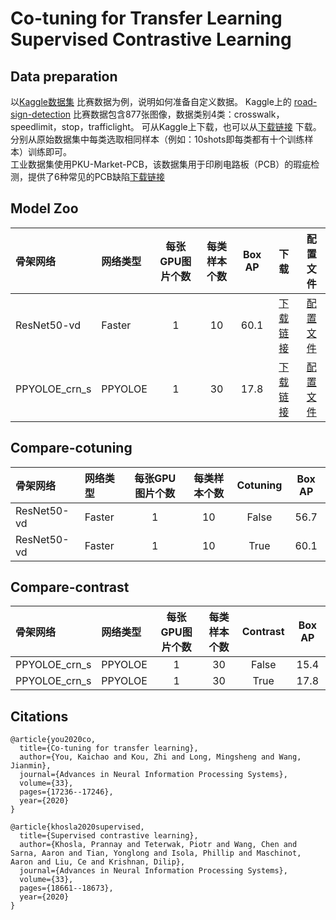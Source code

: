 # Co-tuning for Transfer Learning <br />Supervised Contrastive Learning

## Data preparation
以[Kaggle数据集](https://www.kaggle.com/andrewmvd/road-sign-detection) 比赛数据为例，说明如何准备自定义数据。
Kaggle上的 [road-sign-detection](https://www.kaggle.com/andrewmvd/road-sign-detection) 比赛数据包含877张图像，数据类别4类：crosswalk，speedlimit，stop，trafficlight。
可从Kaggle上下载，也可以从[下载链接](https://paddlemodels.bj.bcebos.com/object_detection/roadsign_voc.tar) 下载。
分别从原始数据集中每类选取相同样本（例如：10shots即每类都有十个训练样本）训练即可。<br />
工业数据集使用PKU-Market-PCB，该数据集用于印刷电路板（PCB）的瑕疵检测，提供了6种常见的PCB缺陷[下载链接](./configs/ppyoloe/application/README.md)

## Model Zoo
| 骨架网络             | 网络类型       | 每张GPU图片个数 | 每类样本个数 | Box AP |                           下载                          | 配置文件 |
| :------------------- | :------------- | :-----: | :------------: | :-----: | :-----------------------------------------------------: | :-----: |
| ResNet50-vd             | Faster         |    1    |     10     |  60.1  |  [下载链接](https://bj.bcebos.com/v1/paddledet/models/faster_rcnn_r50_vd_fpn_1x_coco.pdparams) | [配置文件](./faster_rcnn_r50_vd_fpn_1x_coco_cotuning_roadsign.yml) |
| PPYOLOE_crn_s             | PPYOLOE         |    1    |     30    |  17.8  | [下载链接](https://bj.bcebos.com/v1/paddledet/models/ppyoloe_plus_crn_s_80e_contrast_pcb.pdparams) |[配置文件](./ppyoloe_plus_crn_s_80e_contrast_pcb.yml) |

## Compare-cotuning
| 骨架网络             | 网络类型       | 每张GPU图片个数 |每类样本个数 | Cotuning |  Box AP  |
| :------------------- | :------------- | :-----: | :-----: | :------------: | :-----: |
| ResNet50-vd             | Faster         |    1    |     10     |  False  |  56.7  |
| ResNet50-vd             | Faster         |    1    |     10     |  True  |  60.1 |

## Compare-contrast
| 骨架网络             | 网络类型       | 每张GPU图片个数 | 每类样本个数 | Contrast |  Box AP  |
| :------------------- | :------------- | :-----: | :-----: | :------------: | :-----: |
| PPYOLOE_crn_s             | PPYOLOE         |    1    |     30    |  False  |  15.4  |
| PPYOLOE_crn_s             | PPYOLOE         |    1    |     30     |  True  |  17.8 |

## Citations
```
@article{you2020co,
  title={Co-tuning for transfer learning},
  author={You, Kaichao and Kou, Zhi and Long, Mingsheng and Wang, Jianmin},
  journal={Advances in Neural Information Processing Systems},
  volume={33},
  pages={17236--17246},
  year={2020}
}

@article{khosla2020supervised,
  title={Supervised contrastive learning},
  author={Khosla, Prannay and Teterwak, Piotr and Wang, Chen and Sarna, Aaron and Tian, Yonglong and Isola, Phillip and Maschinot, Aaron and Liu, Ce and Krishnan, Dilip},
  journal={Advances in Neural Information Processing Systems},
  volume={33},
  pages={18661--18673},
  year={2020}
}
```